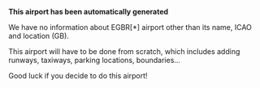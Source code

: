 **This airport has been automatically generated**

We have no information about EGBR[*] airport other than its name, ICAO and location (GB).

This airport will have to be done from scratch, which includes adding runways, taxiways, parking locations, boundaries...

Good luck if you decide to do this airport!